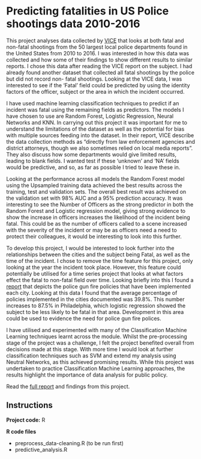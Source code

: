<h1>Predicting fatalities in US Police shootings data 2010-2016</h1>

This project analyses data collected by <a href="https://news.vice.com/en_us/article/xwvv3a/shot-by-cops" target="_blank">VICE</a> that looks at both fatal and non-fatal shootings from the 50 largest local police departments found in the United States from 2010 to 2016. I was interested in how this data was collected and how some of their findings to show different results to similar reports. I chose this data after reading the VICE report on the subject. I had already found another dataset that collected all fatal shootings by the police but did not record non- fatal shootings. Looking at the VICE data, I was interested to see if the ‘Fatal’ field could be predicted by using the identity factors of the officer, subject or the area in which the incident occurred. 

I have used machine learning classification techniques to predict if an incident was fatal using the remaining fields as predictors. The models I have chosen to use are Random Forest, Logistic Regression, Neural Networks and KNN. In carrying out this project it was important for me to understand the limitations of the dataset as well as the potential for bias with multiple sources feeding into the dataset. In their report, VICE describe the data collection methods as “directly from law enforcement agencies and district attorneys, though we also sometimes relied on local media reports”. They also discuss how some departments would give limited results, leading to blank fields. I wanted test if these ‘unknown’ and ‘NA’ fields would be predictive, and so, as far as possible I tried to leave these in.

Looking at the performance across all models the Random Forest model using the Upsampled training data achieved the best results across the training, test and validation sets. The overall best result was achieved on the validation set with 98% AUC and a 95% prediction accuracy. It was interesting to see the Number of Officers as the strong predictor in both the Random Forest and Logistic regression model, giving strong evidence to show the increase in officers increases the likelihood of the incident being fatal. This could be as the number of officers called to a scene increased with the severity of the incident or may be as officers need a need to protect their colleagues, it would be interesting to look into this further.

To develop this project, I would be interested to look further into the relationships between the cities and the subject being Fatal, as well as the time of the incident. I chose to remove the time feature for this project, only looking at the year the incident took place. However, this feature could potentially be utilised for a time series project that looks at what factors effect the fatal to non-fatal field over time. Looking briefly into this I found a <a href="https://static1.squarespace.com/static/56996151cbced68b170389f4/t/57e1b5cc2994ca4ac1d97700/1474409936835/Police+Use+of+Force+Report.pdf" target="_blank">report</a> that depicts the police gun fire policies that have been implemented each city. Looking at this data I found that the average percentage of policies implemented in the cities documented was 39.8%. This number increases to 87.5% in Philadelphia, which logistic regression showed the subject to be less likely to be fatal in that area. Development in this area could be used to evidence the need for police gun fire polices. 

I have utilised and experimented with many of the Classification Machine Learning techniques learnt across the module. Whilst the pre-processing stage of the project was a challenge, I felt the project benefited overall from decisions made at this stage. With more time I would look at further classification techniques such as SVM and extend my analysis using Neutral Networks, as this achieved promising results. While this project was undertaken to practice Classification Machine Learning approaches, the results highlight the importance of data analysis for public policy.

Read the <a href="https://github.com/izzyStewart/predicting-fatalities-in-US-Police-shootings/blob/master/Police_shootings_project_report.pdf" target="_blank">full report</a> and findings from this project.

<h2>Instructions</h2>

<b>Project code:</b> R

<b>R code files</b>
- preprocess_data-cleaning.R (to be run first)
- predictive_analysis.R

